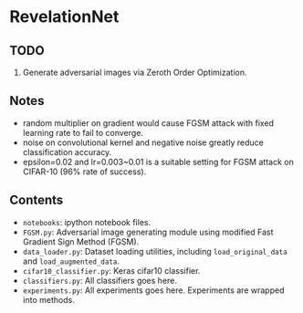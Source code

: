 # RevelationNet

## TODO
1. Generate adversarial images via Zeroth Order Optimization. 

## Notes
- random multiplier on gradient would cause FGSM attack with fixed learning rate to fail to converge.
- noise on convolutional kernel and negative noise greatly reduce classification accuracy.
- epsilon=0.02 and lr=0.003~0.01 is a suitable setting for FGSM attack on CIFAR-10 (96% rate of success).

## Contents
- `notebooks`: ipython notebook files.
- `FGSM.py`: Adversarial image generating module using modified Fast Gradient Sign Method (FGSM).
- `data_loader.py`: Dataset loading utilities, including `load_original_data` and `load_augmented_data`.
- `cifar10_classifier.py`: Keras cifar10 classifier.
- `classifiers.py`: All classifiers goes here.
- `experiments.py`: All experiments goes here. Experiments are wrapped into methods.
